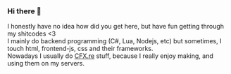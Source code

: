 ### Hi there 👋
I honestly have no idea how did you get here, but have fun getting through my shitcodes <3 <br>
I mainly do backend programming (C#, Lua, Nodejs, etc) but sometimes, I touch html, frontend-js, css and their frameworks. <br>
Nowadays I usually do [CFX.re](https://github.com/citizenfx) stuff, because I really enjoy making, and using them on my servers.
